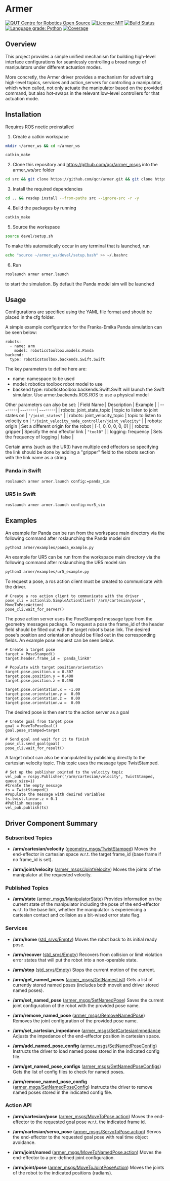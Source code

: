 # Armer
[![QUT Centre for Robotics Open Source](https://github.com/qcr/qcr.github.io/raw/master/misc/badge.svg)](https://qcr.github.io)
[![License: MIT](https://img.shields.io/badge/License-MIT-yellow.svg)](https://opensource.org/licenses/MIT)
[![Build Status](https://github.com/suddrey-qut/armer/workflows/Build/badge.svg?branch=master)](https://github.com/suddrey-qut/armer/actions?query=workflow%3ABuild)
[![Language grade: Python](https://img.shields.io/lgtm/grade/python/g/suddrey-qut/armer.svg?logo=lgtm&logoWidth=18)](https://lgtm.com/projects/g/suddrey-qut/armer/context:python)
[![Coverage](https://codecov.io/gh/suddrey-qut/armer/branch/master/graph/badge.svg)](https://codecov.io/gh/suddrey-qut/armer)

## Overview
This project provides a simple unified mechanism for building high-level interface configurations for seamlessly controlling a broad range of manipulators under different actuation modes.

More concretly, the Armer driver provides a mechanism for advertising high-level topics, services and action_servers for controlling a manipulator, which when called, not only actuate the manipulator based on the provided command, but also hot-swaps in the relevant low-level controllers for that actuation mode. 


## Installation
Requires ROS noetic preinstalled

1. Create a catkin workspace 
```sh
mkdir ~/armer_ws && cd ~/armer_ws
```
```sh
catkin_make
```
2. Clone this repository and https://github.com/qcr/armer_msgs into the armer_ws/src folder
```sh
cd src && git clone https://github.com/qcr/armer.git && git clone https://github.com/qcr/armer_msgs 
```
3. Install the required dependencies
```sh
cd .. && rosdep install --from-paths src --ignore-src -r -y 
```
4. Build the packages by running 
```sh
catkin_make 
```
5. Source the workspace
```sh
source devel/setup.sh
```
To make this automatically occur in any terminal that is launched, run 
```sh
echo "source ~/armer_ws/devel/setup.bash" >> ~/.bashrc

```
6. Run 
```sh
roslaunch armer armer.launch
```
 to start the simulation. By default the Panda model sim will be launched

## Usage

Configurations are specified using the YAML file format and should be placed in the cfg folder. 

A simple example configuration for the Franka-Emika Panda simulation can be seen below:
```
robots:
  - name: arm 
    model: roboticstoolbox.models.Panda 
backend: 
  type: roboticstoolbox.backends.Swift.Swift 
```
The key parameters to define here are:
* name: namespace to be used
* model: robotics toolbox robot model to use
* backend type: roboticstoolbox.backends.Swift.Swift will launch the Swift simulator. Use armer.backends.ROS.ROS to use a physical model

Other parameters can also be set:
| Field Name | Description | Example |
| --------| --------| --------|
| robots: joint_state_topic | topic to listen to joint states on | `"/joint_states"` |
| robots: joint_velocity_topic | topic to listen to velocity on | `"/joint_velocity_node_controller/joint_velocity"` |
| robots: origin | Set a different origin for the robot | [-1, 0, 0, 0, 0, 0] |
| robots: gripper | Specify the end effector link | `"tool0"` | 
| logging: frequency | Sets the frequency of logging | false |


Certain arms (such as the UR3) have multiple end effectors so specifying the link should be done by adding a "gripper" field to the robots section with the link name as a string.

### Panda in Swift
```sh
roslaunch armer armer.launch config:=panda_sim
```

### UR5 in Swift
```sh
roslaunch armer armer.launch config:=ur5_sim
```

## Examples
An example for Panda can be run from the workspace main directory via the following command after roslaunching the Panda model sim

```sh
python3 armer/examples/panda_example.py
```

An example for UR5 can be run from the workspace main directory via the following command after roslaunching the UR5 model sim

```sh
python3 armer/examples/ur5_example.py
```

To request a pose, a ros action client must be created to communicate with the driver.
```
# Create a ros action client to communicate with the driver
pose_cli = actionlib.SimpleActionClient('/arm/cartesian/pose', MoveToPoseAction)
pose_cli.wait_for_server()
```
The pose action server uses the PoseStamped message type from the geometry messages package. To request a pose the frame_id of the header field should be filled out with the target robot's base link. The desired pose's position and orientation should be filled out in the corresponding fields. An example pose request can be seen below.

```
# Create a target pose
target = PoseStamped()
target.header.frame_id = 'panda_link0'

# Populate with target position/orientation 
target.pose.position.x = 0.307
target.pose.position.y = 0.400
target.pose.position.z = 0.490

target.pose.orientation.x = -1.00
target.pose.orientation.y =  0.00
target.pose.orientation.z =  0.00
target.pose.orientation.w =  0.00
```

The desired pose is then sent to the action server as a goal
```
# Create goal from target pose
goal = MoveToPoseGoal()
goal.pose_stamped=target

# Send goal and wait for it to finish
pose_cli.send_goal(goal)
pose_cli.wait_for_result()
```
A target robot can also be manipulated by publishing directly to the cartesian velocity topic. This topic uses the message type TwistStamped.

```
# Set up the publisher pointed to the velocity topic
vel_pub = rospy.Publisher('/arm/cartesian/velocity', TwistStamped, queue_size=1)
#Create the empty message
ts = TwistStamped()
#Populate the message with desired variables
ts.twist.linear.z = 0.1
#Publish message
vel_pub.publish(ts)
```

## Driver Component Summary

### Subscribed Topics

- **/arm/cartesian/velocity** ([geometry_msgs/TwistStamped](https://docs.ros.org/api/geometry_msgs/html/msg/Twist.html))
Moves the end-effector in cartesian space w.r.t. the target frame_id (base frame if no frame_id is set).

- **/arm/joint/velocity** ([armer_msgs/JointVelocity](https://github.com/qcr/armer_msgs/blob/main/msg/JointVelocity.html))
Moves the joints of the manipulator at the requested velocity.

### Published Topics

- **/arm/state**  ([armer_msgs/ManipulatorState](https://github.com/qcr/armer_msgs/blob/main/msg/ManipulatorState.msg))
Provides information on the current state of the manipulator including the pose of the end-effector w.r.t. to the base link, whether the manipulator is experiencing a cartesian contact and collision as a bit-wised error state flag.

### Services

- **/arm/home** ([std_srvs/Empty](http://docs.ros.org/jade/api/std_srvs/html/srv/Empty.html))
Moves the robot back to its initial ready pose.

- **/arm/recover** ([std_srvs/Empty](http://docs.ros.org/jade/api/std_srvs/html/srv/Empty.html))
Recovers from collision or limit violation error states that will put the robot into a non-operable state.

- **/arm/stop** ([std_srvs/Empty](http://docs.ros.org/jade/api/std_srvs/html/srv/Empty.html))
Stops the current motion of the current.

- **/arm/get_named_poses** ([armer_msgs/GetNamesList](https://github.com/qcr/armer_msgs/blob/main/srv/GetNamesList.srv))
Gets a list of currently stored named poses (includes both moveit and driver stored named poses).

- **/arm/set_named_pose** ([armer_msgs/SetNamedPose](https://github.com/qcr/armer_msgs/blob/main/srv/SetNamedPose.srv))
Saves the current joint configuration of the robot with the provided pose name.

- **/arm/remove_named_pose** ([armer_msgs/RemoveNamedPose](https://github.com/qcr/armer_msgs/blob/main/srv/RemoveNamedPose.srv))
Removes the joint configuration of the provided pose name.

- **/arm/set_cartesian_impedance** ([armer_msgs/SetCartesianImpedance](https://github.com/qcr/armer_msgs/blob/main/srv/SetCartesianImpedance.srv)
Adjusts the impedance of the end-effector position in cartesian space.

- **/arm/add_named_pose_config** ([armer_msgs/SetNamedPoseConfig](https://github.com/qcr/armer_msgs/blob/main/srv/SetNamedPoseConfig.srv))
Instructs the driver to load named poses stored in the indicated config file.

- **/arm/get_named_pose_configs** ([armer_msgs/GetNamedPoseConfigs](https://github.com/qcr/armer_msgs/blob/main/srv/GetNamedPoseConfigs.srv))
Gets the list of config files to check for named poses.

- **/arm/remove_named_pose_config** ([armer_msgs/SetNamedPoseConfig](https://github.com/qcr/armer_msgs/blob/main/srv/SetNamedPoseConfig.srv))
Instructs the driver to remove named poses stored in the indicated config file.


### Action API

- **/arm/cartesian/pose** ([armer_msgs/MoveToPose.action](https://github.com/qcr/armer_msgs/blob/main/action/MoveToPose.action))
Moves the end-effector to the requested goal pose w.r.t. the indicated frame id.

- **/arm/cartesian/servo_pose** ([armer_msgs/ServoToPose.action](https://github.com/qcr/armer_msgs/blob/main/action/ServoToPose.action))
Servos the end-effector to the requested goal pose with real time object avoidance.

- **/arm/joint/named** ([armer_msgs/MoveToNamedPose.action](https://github.com/qcr/armer_msgs/blob/main/action/MoveToNamedPose.action))
Moves the end-effector to a pre-defined joint configuration.

- **/arm/joint/pose** ([armer_msgs/MoveToJointPoseAction](https://github.com/qcr/armer_msgs/blob/main/action/MoveToJointPose.action))
Moves the joints of the robot to the indicated positions (radians).